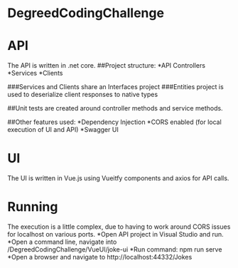 # DegreedCodingChallenge

# API
The API is written in .net core.
##Project structure:
*API Controllers
*Services
*Clients

###Services and Clients share an Interfaces project
###Entities project is used to deserialize client responses to native types

##Unit tests are created around controller methods and service methods.

##Other features used:
*Dependency Injection
*CORS enabled (for local execution of UI and API)
*Swagger UI

# UI
The UI is written in Vue.js using Vueitfy components and axios for API calls.

# Running
The execution is a little complex, due to having to work around CORS issues for localhost on various ports.
*Open API project in Visual Studio and run.
*Open a command line, navigate into /DegreedCodingChallenge/VueUI/joke-ui
*Run command:  npm run serve
*Open a browser and navigate to http://localhost:44332/Jokes